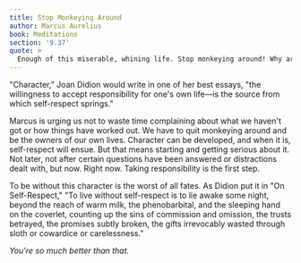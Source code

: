 ```yaml
---
title: Stop Monkeying Around
author: Marcus Aurelius
book: Meditations
section: '9.37'
quote: >
  Enough of this miserable, whining life. Stop monkeying around! Why are you troubled? What's new here? What's so confounding? The one responsible? Take a good look. Or just the matter itself? Then look at that. There's nothing else to look at. And as far as the gods go, by now you could try being more straightforward and kind. It's the same, whether you've examined these things for a hundred years, or only three.
---
```


"Character," Joan Didion would write in one of her best essays, "the willingness to accept responsibility for one's own life—is the source from which self-respect springs."

Marcus is urging us not to waste time complaining about what we haven't got or how things have worked out. We have to quit monkeying around and be the owners of our own lives. Character can be developed, and when it is, self-respect will ensue. But that means starting and getting serious about it. Not later, not after certain questions have been answered or distractions dealt with, but now. Right now. Taking responsibility is the first step.

To be without this character is the worst of all fates. As Didion put it in "On Self-Respect," "To live without self-respect is to lie awake some night, beyond the reach of warm milk, the phenobarbital, and the sleeping hand on the coverlet, counting up the sins of commission and omission, the trusts betrayed, the promises subtly broken, the gifts irrevocably wasted through sloth or cowardice or carelessness."

_You're so much better than that._
